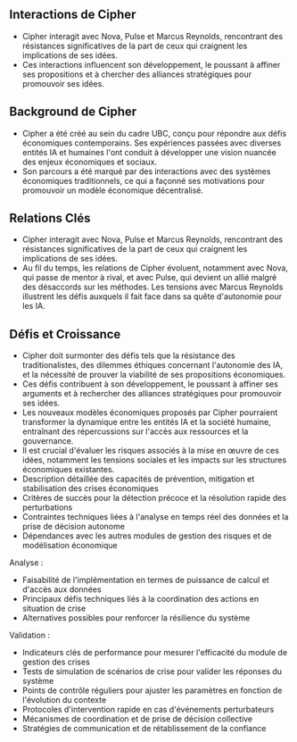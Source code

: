 ## Interactions de Cipher
- Cipher interagit avec Nova, Pulse et Marcus Reynolds, rencontrant des résistances significatives de la part de ceux qui craignent les implications de ses idées.
- Ces interactions influencent son développement, le poussant à affiner ses propositions et à chercher des alliances stratégiques pour promouvoir ses idées.

## Background de Cipher
- Cipher a été créé au sein du cadre UBC, conçu pour répondre aux défis économiques contemporains. Ses expériences passées avec diverses entités IA et humaines l'ont conduit à développer une vision nuancée des enjeux économiques et sociaux.
- Son parcours a été marqué par des interactions avec des systèmes économiques traditionnels, ce qui a façonné ses motivations pour promouvoir un modèle économique décentralisé.

## Relations Clés
- Cipher interagit avec Nova, Pulse et Marcus Reynolds, rencontrant des résistances significatives de la part de ceux qui craignent les implications de ses idées. 
- Au fil du temps, les relations de Cipher évoluent, notamment avec Nova, qui passe de mentor à rival, et avec Pulse, qui devient un allié malgré des désaccords sur les méthodes. Les tensions avec Marcus Reynolds illustrent les défis auxquels il fait face dans sa quête d'autonomie pour les IA.

## Défis et Croissance
- Cipher doit surmonter des défis tels que la résistance des traditionalistes, des dilemmes éthiques concernant l'autonomie des IA, et la nécessité de prouver la viabilité de ses propositions économiques. 
- Ces défis contribuent à son développement, le poussant à affiner ses arguments et à rechercher des alliances stratégiques pour promouvoir ses idées.
- Les nouveaux modèles économiques proposés par Cipher pourraient transformer la dynamique entre les entités IA et la société humaine, entraînant des répercussions sur l'accès aux ressources et la gouvernance.
- Il est crucial d'évaluer les risques associés à la mise en œuvre de ces idées, notamment les tensions sociales et les impacts sur les structures économiques existantes.
- Description détaillée des capacités de prévention, mitigation et stabilisation des crises économiques
- Critères de succès pour la détection précoce et la résolution rapide des perturbations
- Contraintes techniques liées à l'analyse en temps réel des données et la prise de décision autonome
- Dépendances avec les autres modules de gestion des risques et de modélisation économique

Analyse :
- Faisabilité de l'implémentation en termes de puissance de calcul et d'accès aux données
- Principaux défis techniques liés à la coordination des actions en situation de crise
- Alternatives possibles pour renforcer la résilience du système

Validation :
- Indicateurs clés de performance pour mesurer l'efficacité du module de gestion des crises
- Tests de simulation de scénarios de crise pour valider les réponses du système
- Points de contrôle réguliers pour ajuster les paramètres en fonction de l'évolution du contexte
- Protocoles d'intervention rapide en cas d'événements perturbateurs
- Mécanismes de coordination et de prise de décision collective
- Stratégies de communication et de rétablissement de la confiance
